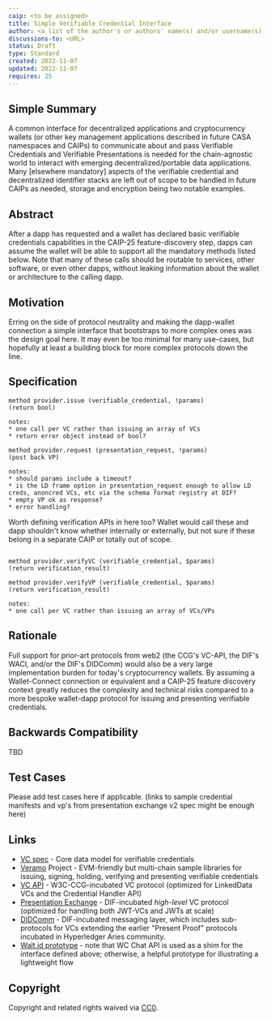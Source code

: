 ```yaml
---
caip: <to be assigned>
title: Simple Verifiable Credential Interface
author: <a list of the author's or authors' name(s) and/or username(s), or name(s) and email(s), e.g. (use with the parentheses or triangular brackets): Juan Caballero (@bumblefudge)
discussions-to: <URL>
status: Draft
type: Standard 
created: 2022-11-07
updated: 2022-11-07
requires: 25
---
```


<!--You can leave these HTML comments in your merged EIP and delete the visible duplicate text guides, they will not appear and may be helpful to refer to if you edit it again. This is the suggested template for new EIPs. Note that an EIP number will be assigned by an editor. When opening a pull request to submit your EIP, please use an abbreviated title in the filename, `eip-draft_title_abbrev.md`. The title should be 44 characters or less.-->


## Simple Summary
<!--"If you can't explain it simply, you don't understand it well enough." Provide a simplified and layman-accessible explanation of the CAIP.-->
A common interface for decentralized applications and cryptocurrency wallets (or other key management applications described in future CASA namespaces and CAIPs) to communicate about and pass Verifiable Credentials and Verifiable Presentations is needed for the chain-agnostic world to interact with emerging decentralized/portable data applications. Many [elsewhere mandatory] aspects of the verifiable credential and decentralized identifier stacks are left out of scope to be handled in future CAIPs as needed, storage and encryption being two notable examples.

## Abstract
<!--A short (~200 word) description of the technical issue being addressed.-->
After a dapp has requested and a wallet has declared basic verifiable
credentials capabilities in the CAIP-25 feature-discovery step, dapps can assume
the wallet will be able to support all the mandatory methods listed below. Note
that many of these calls should be routable to services, other software, or even
other dapps, without leaking information about the wallet or architecture to the
calling dapp.

## Motivation
<!--The motivation is critical for CAIP. It should clearly explain why the state of the art is inadequate to address the problem that the CAIP solves. CAIP submissions without sufficient motivation may be rejected outright.-->
Erring on the side of protocol neutrality and making the dapp-wallet connection
a simple interface that bootstraps to more complex ones was the design goal
here. It may even be too minimal for many use-cases, but hopefully at least a
building block for more complex protocols down the line.

## Specification
<!--The technical specification should describe the standard in detail. The specification should be detailed enough to allow competing, interoperable implementations. -->

```
method provider.issue (verifiable_credential, !params)
(return bool)

notes:
* one call per VC rather than issuing an array of VCs
* return error object instead of bool? 

method provider.request (presentation_request, !params)
(post back VP)

notes:
* should params include a timeout?
* is the LD frame option in presentation_request enough to allow LD creds, anoncred VCs, etc via the schema format registry at DIF?
* empty VP ok as response? 
* error handling?

```

Worth defining verification APIs in here too? Wallet would call these and dapp shouldn't know whether internally or externally, but not sure if these belong in a separate CAIP or totally out of scope.

``` 

method provider.verifyVC (verifiable_credential, $params)
(return verification_result)

method provider.verifyVP (verifiable_credential, $params)
(return verification_result)

notes:
* one call per VC rather than issuing an array of VCs/VPs

```

## Rationale
<!--The rationale fleshes out the specification by describing what motivated the design and why particular design decisions were made. It should describe alternate designs that were considered and related work, e.g. how the feature is supported in other languages. The rationale may also provide evidence of consensus within the community, and should discuss important objections or concerns raised during discussion.-->
Full support for prior-art protocols from web2 (the CCG's VC-API, the DIF's
WACI, and/or the DIF's DIDComm) would also be a very large implementation burden
for today's cryptocurrency wallets.  By assuming a Wallet-Connect connection or
equivalent and a CAIP-25 feature discovery context greatly reduces the
complexity and technical risks compared to a more bespoke wallet-dapp protocol
for issuing and presenting verifiable credentials.

## Backwards Compatibility
<!--All CAIPs that introduce backwards incompatibilities must include a section describing these incompatibilities and their severity. The CAIP must explain how the author proposes to deal with these incompatibilities. CAIP submissions without a sufficient backwards compatibility treatise may be rejected outright.-->
TBD

## Test Cases
<!--Please add test cases here if applicable.-->
Please add test cases here if applicable. (links to sample credential manifests
and vp's from presentation exchange v2 spec might be enough here)

## Links
<!--Links to external resources that help understanding the CAIP better. This can e.g. be links to existing implementations.-->
- [VC spec][] - Core data model for verifiable credentials 
- [Veramo][] Project - EVM-friendly but multi-chain sample libraries for issuing, signing, holding, verifying and presenting verifiable credentials 
- [VC API][] - W3C-CCG-incubated VC protocol (optimized for LinkedData VCs and the Credential Handler API)
- [Presentation Exchange][] - DIF-incubated *high-level* VC protocol (optimized for handling both JWT-VCs and JWTs at scale)
- [DIDComm][] - DIF-incubated messaging layer, which includes sub-protocols for VCs extending the earlier "Present Proof" protocols incubated in Hyperledger Aries community.
- [Walt.id prototype][] - note that WC Chat API is used as a shim for the interface defined above; otherwise, a helpful prototype for illustrating a lightweight flow


[VC spec]: https://www.w3.org/TR/vc-data-model/
[Veramo]: https://veramo.io/
[VC API]: https://w3c-ccg.github.io/vc-api/
[Presentation Exchange]: https://identity.foundation/presentation-exchange/spec/v2.0.0/
[DIDComm]: https://identity.foundation/didcomm-messaging/spec/v2.0/
[Walt.id prototype]: https://github.com/waltid-ethlisbon2022

## Copyright
Copyright and related rights waived via [CC0](https://creativecommons.org/publicdomain/zero/1.0/).
